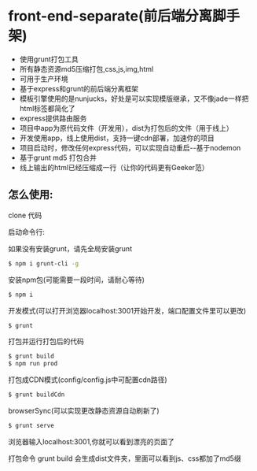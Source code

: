 # front-end-separate(前后端分离脚手架)

- 使用grunt打包工具
- 所有静态资源md5压缩打包,css,js,img,html
- 可用于生产环境
- 基于express和grunt的前后端分离框架
- 模板引擎使用的是nunjucks，好处是可以实现模版继承，又不像jade一样把html标签都简化了
- express提供路由服务
- 项目中app为原代码文件（开发用），dist为打包后的文件（用于线上）
- 开发使用app，线上使用dist，支持一键cdn部署，加速你的项目
- 项目启动时，修改任何express代码，可以实现自动重启--基于nodemon
- 基于grunt md5 打包合并
- 线上输出的html已经压缩成一行（让你的代码更有Geeker范）

## 怎么使用:

clone 代码

启动命令行:

如果没有安装grunt，请先全局安装grunt
```bash
$ npm i grunt-cli -g
```
安装npm包(可能需要一段时间，请耐心等待)

```bash
$ npm i
```

开发模式(可以打开浏览器localhost:3001开始开发，端口配置文件里可以更改)

```bash
$ grunt
```

打包并运行打包后的代码

```bash
$ grunt build
$ npm run prod
```
打包成CDN模式(config/config.js中可配置cdn路径)

```bash
$ grunt buildCdn
```

browserSync(可以实现更改静态资源自动刷新了)

```bash
$ grunt serve
```

浏览器输入localhost:3001,你就可以看到漂亮的页面了

打包命令 grunt build  会生成dist文件夹，里面可以看到js、css都加了md5缀